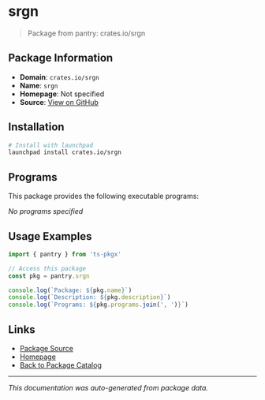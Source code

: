 # srgn

> Package from pantry: crates.io/srgn

## Package Information

- **Domain**: `crates.io/srgn`
- **Name**: `srgn`
- **Homepage**: Not specified
- **Source**: [View on GitHub](https://github.com/pkgxdev/pantry/tree/main/projects/crates.io/srgn/package.yml)

## Installation

```bash
# Install with launchpad
launchpad install crates.io/srgn
```

## Programs

This package provides the following executable programs:

*No programs specified*

## Usage Examples

```typescript
import { pantry } from 'ts-pkgx'

// Access this package
const pkg = pantry.srgn

console.log(`Package: ${pkg.name}`)
console.log(`Description: ${pkg.description}`)
console.log(`Programs: ${pkg.programs.join(', ')}`)
```

## Links

- [Package Source](https://github.com/pkgxdev/pantry/tree/main/projects/crates.io/srgn/package.yml)
- [Homepage](#)
- [Back to Package Catalog](../../../package-catalog.md)

---

*This documentation was auto-generated from package data.*
